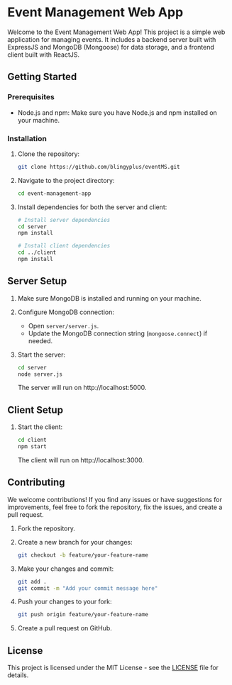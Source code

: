 # Event Management Web App

Welcome to the Event Management Web App! This project is a simple web application for managing events. It includes a backend server built with ExpressJS and MongoDB (Mongoose) for data storage, and a frontend client built with ReactJS.

## Getting Started

### Prerequisites

- Node.js and npm: Make sure you have Node.js and npm installed on your machine.

### Installation

1. Clone the repository:

   ```bash
   git clone https://github.com/blingyplus/eventMS.git
   ```

2. Navigate to the project directory:

   ```bash
   cd event-management-app
   ```

3. Install dependencies for both the server and client:

   ```bash
   # Install server dependencies
   cd server
   npm install

   # Install client dependencies
   cd ../client
   npm install
   ```

## Server Setup

1. Make sure MongoDB is installed and running on your machine.

2. Configure MongoDB connection:

   - Open `server/server.js`.
   - Update the MongoDB connection string (`mongoose.connect`) if needed.

3. Start the server:

   ```bash
   cd server
   node server.js
   ```

   The server will run on http://localhost:5000.

## Client Setup

1. Start the client:

   ```bash
   cd client
   npm start
   ```

   The client will run on http://localhost:3000.

## Contributing

We welcome contributions! If you find any issues or have suggestions for improvements, feel free to fork the repository, fix the issues, and create a pull request.

1. Fork the repository.

2. Create a new branch for your changes:

   ```bash
   git checkout -b feature/your-feature-name
   ```

3. Make your changes and commit:

   ```bash
   git add .
   git commit -m "Add your commit message here"
   ```

4. Push your changes to your fork:

   ```bash
   git push origin feature/your-feature-name
   ```

5. Create a pull request on GitHub.

## License

This project is licensed under the MIT License - see the [LICENSE](LICENSE) file for details.
